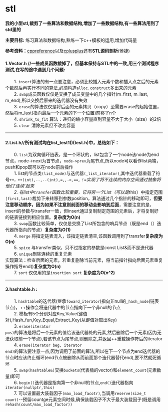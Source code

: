 # stl
**我的小型stl,裁剪了一些算法和数据结构,增加了一些数据结构,有一些算法用到了std里的**

**主要目标:** 练习算法和数据结构,熟练一下c++模板的运用,增加代码量

**参考资料：**[cppreference](http://zh.cppreference.com/w/cpp)以及[cplusplus](http://www.cplusplus.com/reference/)还有**STL源码剖析**(侯捷)

#### 1.Vector.h //一些成员函数裁掉了，但基本保持与STL中的一致,用三个测试程序测试,在写的途中遇到几个问题:<br>
　　1. <code>insert</code>算法的有一点要注意，必须比较插入元素个数和插入点之后的元素个数然后再实行不同的算法,必须构造<code>alloc.construct</code>多出来的元素<br>
　　2. <code>swap</code>成员函数仅仅是交换了成员变量中的几个指针(m_first, m_last, m_end),所以交换后原来的迭代器没有失效<br>
　　3. <code>erase</code>的算法仅仅是将后面的元素拷贝（copy）至需要erase的起始位置，然后将m_last(指向最后一个元素的下一个位置)前移了n个<br>
　　4. <code>shrink_to_fit</code> 算法：递归的缩小容量直到容量不大于大小（size）的2倍<br>
　　5. <code>clear</code> 清除元素但不改变容量<br>
  
---

#### 2.List.h//所有测试均在list_test1()(test.h)中，总结如下：
　　0. <code>list</code>为双向循环链表，是一个环状的，list包含了一个node该node为end节点，<node>node->next</code>为首节点，<code>node->prev</code>为尾节点,所以node可以看作list两端，push和pop既可以在node前后操作<br>
　　1. list的节点类<code>(list_node)</code>与迭代器<code>(_list_iterator)</code>,其中迭代器重载了符号<code>++，++(int),--,--(int),=,*,->,==,！=</code>实现了将不连续的内存空间通过抽象将他们‘连续’起来<br>
　　2. 在list中<code>transfer</code>函数比较重要，它将另一个List（可以是*this）中指定范围<code>[first,last)</code>裁剪下来转移到参数position，算法通过几个指针的移动即可，**但要注意移动顺序，因为如果不注意则前面的移动会影响到后面**，需要注意的是，insert的参数与transfer一致，但insert通过复制制定范围的元素后，才将复制好的链表链接到相应位置。**复杂度为O(n)**<br>
　　3. <code>swap</code>函数比较简单，仅仅是交换了List所包含的哨兵节点（既是end（）迭代器所指向的节点）**复杂度为O(1)**<br>
　　4. <code>merge</code> 将指定链表混入，该指定链表清空,该函数调用到了transfer**复杂度为O(n)**<br>
　　5. <code>spice</code> 与transfer类似，只不过指定的参数是const List&而不是迭代器<br>
　　6. <code>unique</code>删除连续的重复元素<br>实现算法：检查后面的元素，若重复删除当前元素，将当前指针指向后面元素重复操作指导end()**复杂度为O(n)**<br>
　　7. <code>sort</code> 仅仅用的是<code>insertion sort</code> **复杂度为O(n^2)**<br>
  
  ---
  
#### 3.hashtable.h :
　　1. <code>hashtable</code>的迭代器(继承<code>foward_iterator</code>)指向非null的<code>_hash_node</code>(链表节点)，++操作会将迭代器中的节点指向下一个非null的节点<br>
　　2. 模板有5个分别对应</ode>Key,Value(键值对),Hash_fun,Key_Equal,Extract_Key(从键值对取出Key)</code><br>
　　3. <code>erase(iterator pos)</code>的算法是将后一个元素的值给该迭代器处的元素,然后删除后一个元素(因为无法获取前一个节点),若该节点为尾节点,则删除之,并返回++重载操作符后的iterator<br>
　　4. <code>erase(iterator beg, iterator  end)</code>的算法要注意一点,因为调用了前面的算法,所以在下一个节点为end迭代器的节点时应该终止循环(end节点被删除从而前面那个迭代器替代end),要不然就死循环<br>
　　5. <code>swap(hashtable&)</code>交换<code>buckets</code>(代表桶的vector)和<code>element_count</code>(元素数量)即可<br>
　　6. <code>begin()</code>迭代器是指向第一个非null的节点,<code>end()</code>迭代器指向<code>iterator(nullptr,this)</code><br>
　　7. 可以设置最大装载因子<code>(max_load_facotr)</code>,当调用<code>reserve(size_t count)</code>--预留countge元素空间时候,确保装载因子不大于最大装载因子(既是调用<code>rehash(count/max_load_factor))</code><br>
  

